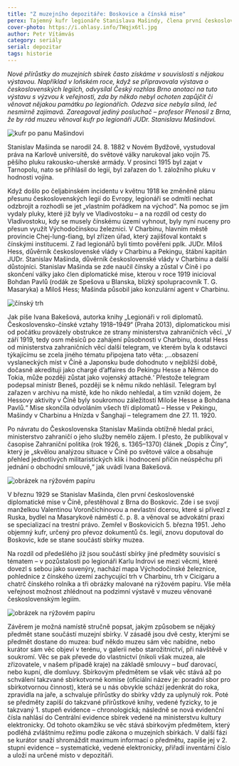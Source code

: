 ```yaml
---
title: "Z muzejního depozitáře: Boskovice a čínská mise"
perex: Tajemný kufr legionáře Stanislava Mašindy, člena první československé diplomatické mise v Číně, vydal svá tajemství.
cover-photo: https://i.ohlasy.info/TWqjx6tl.jpg
author: Petr Vítámvás
category: seriály
serial: depozitar
tags: historie
---
```


*Nové přírůstky do muzejních sbírek často získáme v souvislosti s nějakou výstavou. Například v loňském roce, když se připravovala výstava o československých legiích, odvysílal Český rozhlas Brno anotaci na tuto výstavu s výzvou k veřejnosti, zda by někdo nebyl ochoten zapůjčit či věnovat nějakou památku po legionářích. Odezva sice nebyla silná, leč nesmírně zajímavá. Zareagoval jediný posluchač – profesor Přenosil z Brna, že by rád muzeu věnoval kufr po legionáři JUDr. Stanislavu Mašindovi.*

<img src="https://i.ohlasy.info/TWqjx6t.jpg" alt="kufr po panu Mašindovi" class="img-responsive img-popup" data-author="Muzeum regionu Boskovicka">

Stanislav Mašinda se narodil 24. 8. 1882 v Novém Bydžově, vystudoval práva na Karlově universitě, do světové války narukoval jako vojín 75. pěšího pluku rakousko-uherské armády. V prosinci 1915 byl zajat v Tarnopolu, nato se přihlásil do legií, byl zařazen do 1. záložního pluku v hodnosti vojína.

Když došlo po čeljabinském incidentu v květnu 1918 ke změněně plánu přesunu československých legií do Evropy, legionáři se odmítli nechat odzbrojit a rozhodli se jet „vlastním pořádkem na východ“. Na pomoc se jim vydaly pluky, které již byly ve Vladivostoku – a na rozdíl od cesty do Vladivostoku, kdy se musely čínskému území vyhnout, byly nyní nuceny pro přesun využít Východočínskou železnici. V Charbinu, hlavním městě provincie Chej-lung-ťiang, byl zřízen úřad, který zajišťoval kontakt s čínskými institucemi. Z řad legionářů byli tímto pověřeni pplk. JUDr. Miloš Hess, důvěrník československé vlády v Charbinu a Pekingu, štábní kapitán JUDr. Stanislav Mašinda, důvěrník československé vlády v Charbinu a další důstojníci. Stanislav Mašinda se zde naučil čínsky a zůstal v Číně i po skončení války jako člen diplomatické mise, kterou v roce 1919 inicioval Bohdan Pavlů (rodák ze Spešova u Blanska, blízký spolupracovník T. G. Masaryka) a Miloš Hess; Mašinda působil jako konzulární agent v Charbinu.

<img src="https://i.ohlasy.info/MOfV477.jpg" alt="čínský trh" class="img-responsive img-popup" data-author="Muzeum regionu Boskovicka">

Jak píše Ivana Bakešová, autorka knihy „Legionáři v roli diplomatů. Československo-čínské vztahy 1918–1949“ (Praha 2013), diplomatickou misi od počátku provázely obstrukce ze strany ministerstva zahraničních věcí. „V září 1919, tedy osm měsíců po zahájení působnosti v Charbinu, dostal Hess od ministerstva zahraničních věcí další telegram, ve kterém byla k odstavci týkajícímu se zcela jiného tématu připojena tato věta: ‚…obsazení vyslaneckých míst v Číně a Japonsku bude dohodnuto v nejbližší době, dočasně akredituji jako chargé d’affaires do Pekingu Hesse a Němce do Tokia, může později zůstat jako vojenský attaché.‘ Přestože telegram podepsal ministr Beneš, později se k němu nikdo nehlásil. Telegram byl zařazen v archivu na místě, kde ho nikdo nehledal, a tím vznikl dojem, že Hessovy aktivity v Číně byly soukromou záležitostí Miloše Hesse a Bohdana Pavlů.“ Mise skončila odvoláním všech tří diplomatů – Hesse v Pekingu, Mašindy v Charbinu a Hnízda v Šanghaji – telegramem dne 27. 11. 1920.

Po návratu do Československa Stanislav Mašinda obtížně hledal práci, ministerstvo zahraničí o jeho služby nemělo zájem. I přesto, že publikoval v časopise Zahraniční politika (rok 1926, s. 1365–1370) článek „Dopis z Číny“, který je „skvělou analýzou situace v Číně po světové válce a obsahuje přehled jednotlivých militaristických klik i hodnocení příčin neúspěchu při jednání o obchodní smlouvě,“ jak uvádí Ivana Bakešová.

<img src="https://i.ohlasy.info/Tgt1fEo.jpg" alt="obrázek na rýžovém papíru" class="img-responsive img-popup" data-author="Muzeum regionu Boskovicka">

V březnu 1929 se Stanislav Mašinda, člen první československé diplomatické mise v Číně, přestěhoval z Brna do Boskovic. Zde i se svojí manželkou Valentinou Vorončichinovou a nevlastní dcerou, které si přivezl z Ruska, bydlel na Masarykově náměstí č. p. 8. a věnoval se advokátní praxi se specializací na trestní právo.  Zemřel v Boskovicích 5. března 1951. Jeho objemný kufr, určený pro převoz dokumentů čs. legií, znovu doputoval do Boskovic, kde se stane součástí sbírky muzea.

Na rozdíl od předešlého již jsou součástí sbírky jiné předměty souvisící s tématem – v pozůstalosti po legionáři Karlu Indrovi se mezi věcmi, které dovezl s sebou jako suvenýry, nachází mapa Východočínské železnice, pohlednice z čínského území zachycující trh v Charbinu, trh v Cicigaru a chatrč čínského rolníka a tři obrázky malované na rýžovém papíru. Vše měla veřejnost možnost zhlédnout na podzimní výstavě v muzeu věnované československým legiím.

<img src="https://i.ohlasy.info/yt9jA0J.jpg" alt="obrázek na rýžovém papíru" class="img-responsive img-popup" data-author="Muzeum regionu Boskovicka">

Závěrem je možná namístě stručně popsat, jakým způsobem se nějaký předmět stane součástí muzejní sbírky. V zásadě jsou dvě cesty, kterými se předmět dostane do muzea: buď někdo muzeu sám věc nabídne, nebo kurátor sám věc objeví v terénu, v galerii nebo starožitnictví, při návštěvě v soukromí. Věc se pak převede do vlastnictví (nikoli však muzea, ale zřizovatele, v našem případě kraje) na základě smlouvy – buď darovací, nebo kupní, dle domluvy. Sbírkovým předmětem se však věc stává až po schválení takzvané sbírkotvorné komise (oficiální název je: poradní sbor pro sbírkotvornou činnost), která se u nás obvykle schází jedenkrát do roka, zpravidla na jaře, a schvaluje přírůstky do sbírky vždy za uplynulý rok. Poté se předměty zapíší do takzvané přírůstkové knihy, vedené fyzicky, to je takzvaný 1. stupeň evidence – chronologická; následně se nová evidenční čísla nahlásí do Centrální evidence sbírek vedené na ministerstvu kultury elektronicky. Od tohoto okamžiku se věc stává sbírkovým předmětem, který podléhá zvláštnímu režimu podle zákona o muzejních sbírkách. V další fázi se kurátor snaží shromáždit maximum informací o předmětu, zapíše jej v 2. stupni evidence – systematické, vedené elektronicky, přiřadí inventární číslo a uloží na určené místo v depozitáři.
